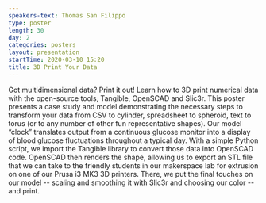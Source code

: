 ```yaml
---
speakers-text: Thomas San Filippo
type: poster
length: 30
day: 2
categories: posters
layout: presentation
startTime: 2020-03-10 15:20
title: 3D Print Your Data
---
```

Got multidimensional data? Print it out! Learn how to 3D print numerical data with the open-source tools, Tangible, OpenSCAD and Slic3r. This poster presents a case study and model demonstrating the necessary steps to transform your data from CSV to cylinder, spreadsheet to spheroid, text to torus (or to any number of other fun representative shapes). Our model “clock” translates output from a continuous glucose monitor into a display of blood glucose fluctuations throughout a typical day. With a simple Python script, we import the Tangible library to convert those data into OpenSCAD code. OpenSCAD then renders the shape, allowing us to export an STL file that we can take to the friendly students in our makerspace lab for extrusion on one of our Prusa i3 MK3 3D printers. There, we put the final touches on our model -- scaling and smoothing it with Slic3r and choosing our color -- and print.